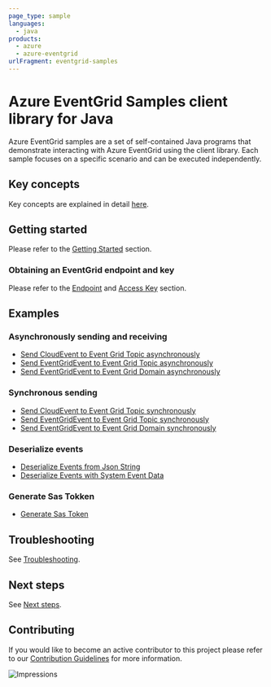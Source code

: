 ```yaml
---
page_type: sample
languages:
  - java
products:
  - azure
  - azure-eventgrid
urlFragment: eventgrid-samples
---
```


# Azure EventGrid Samples client library for Java
Azure EventGrid samples are a set of self-contained Java programs that demonstrate interacting with Azure EventGrid
using the client library. Each sample focuses on a specific scenario and can be executed independently.

## Key concepts
Key concepts are explained in detail [here][sdk_readme_key_concepts].

## Getting started
Please refer to the [Getting Started][sdk_readme_getting_started] section.

### Obtaining an EventGrid endpoint and key
Please refer to the [Endpoint][sdk_readme_endpoint] and [Access Key][sdk_readme_access_key] section.

## Examples

### Asynchronously sending and receiving
- [Send CloudEvent to Event Grid Topic asynchronously][SendCloudEventAsync]
- [Send EventGridEvent to Event Grid Topic asynchronously][SendEventGridEventAsync]
- [Send EventGridEvent to Event Grid Domain asynchronously][SendEventGridEventToDomainAsync]


### Synchronous sending
- [Send CloudEvent to Event Grid Topic synchronously][SendCloudEventSync]
- [Send EventGridEvent to Event Grid Topic synchronously][SendEventGridEventSync]
- [Send EventGridEvent to Event Grid Domain synchronously][SendEventGridEventToDomainSync]

### Deserialize events
- [Deserialize Events from Json String][DeserializeEvents]
- [Deserialize Events with System Event Data][DeserializeSystemEvent]

### Generate Sas Tokken
- [Generate Sas Token][GenerateSasToken]

## Troubleshooting
See [Troubleshooting][sdk_readme_troubleshooting].

## Next steps
See [Next steps][sdk_readme_next_steps].

## Contributing

If you would like to become an active contributor to this project please refer to our [Contribution
Guidelines](https://github.com/Azure/azure-sdk-for-java/blob/master/CONTRIBUTING.md) for more information.

<!-- LINKS -->
[sdk_readme_key_concepts]: https://github.com/Azure/azure-sdk-for-java/tree/master/sdk/eventgrid/azure-messaging-eventgrid#key-concepts
[sdk_readme_getting_started]: https://github.com/Azure/azure-sdk-for-java/tree/master/sdk/eventgrid/azure-messaging-eventgrid#getting-started
[sdk_readme_endpoint]: https://github.com/Azure/azure-sdk-for-java/tree/master/sdk/eventgrid/azure-messaging-eventgrid#endpoint
[sdk_readme_access_key]: https://github.com/Azure/azure-sdk-for-java/tree/master/sdk/eventgrid/azure-messaging-eventgrid#access-key
[sdk_readme_troubleshooting]: https://github.com/Azure/azure-sdk-for-java/tree/master/sdk/eventgrid/azure-messaging-eventgrid#troubleshooting
[sdk_readme_next_steps]: https://github.com/Azure/azure-sdk-for-java/tree/master/sdk/eventgrid/azure-messaging-eventgrid#next-steps
[SendCloudEventAsync]: https://github.com/Azure/azure-sdk-for-java/blob/master/sdk/eventgrid/azure-messaging-eventgrid/src/samples/java/com/azure/messaging/eventgrid/samples/PublishCloudEventsToTopicAsynchronously.java
[SendEventGridEventAsync]: https://github.com/Azure/azure-sdk-for-java/blob/master/sdk/eventgrid/azure-messaging-eventgrid/src/samples/java/com/azure/messaging/eventgrid/samples/PublishEventGridEventsToTopicAsynchronously.java
[SendEventGridEventToDomainAsync]: https://github.com/Azure/azure-sdk-for-java/blob/master/sdk/eventgrid/azure-messaging-eventgrid/src/samples/java/com/azure/messaging/eventgrid/samples/PublishEventsToDomainAsynchronously.java
[SendCloudEventSync]: https://github.com/Azure/azure-sdk-for-java/blob/master/sdk/eventgrid/azure-messaging-eventgrid/src/samples/java/com/azure/messaging/eventgrid/samples/PublishCloudEventsToTopic.java
[SendEventGridEventSync]: https://github.com/Azure/azure-sdk-for-java/blob/master/sdk/eventgrid/azure-messaging-eventgrid/src/samples/java/com/azure/messaging/eventgrid/samples/PublishEventGridEventsToTopic.java
[SendEventGridEventToDomainSync]: https://github.com/Azure/azure-sdk-for-java/blob/master/sdk/eventgrid/azure-messaging-eventgrid/src/samples/java/com/azure/messaging/eventgrid/samples/PublishEventsToDomain.java
[DeserializeEvents]: https://github.com/Azure/azure-sdk-for-java/blob/master/sdk/eventgrid/azure-messaging-eventgrid/src/samples/java/com/azure/messaging/eventgrid/samples/DeserializeEventsFromString.java
[DeserializeSystemEvent]: https://github.com/Azure/azure-sdk-for-java/blob/master/sdk/eventgrid/azure-messaging-eventgrid/src/samples/java/com/azure/messaging/eventgrid/samples/ProcessSystemEvents.java
[GenerateSasToken]: https://github.com/Azure/azure-sdk-for-java/blob/master/sdk/eventgrid/azure-messaging-eventgrid/src/samples/java/com/azure/messaging/eventgrid/samples/GenerateSasToken.java

![Impressions](https://azure-sdk-impressions.azurewebsites.net/api/impressions/azure-sdk-for-java%2Fsdk%2Feventgrid%2Fazure-messaging-eventgrid%2Fsrc%2Fsamples%2FREADME.png)
